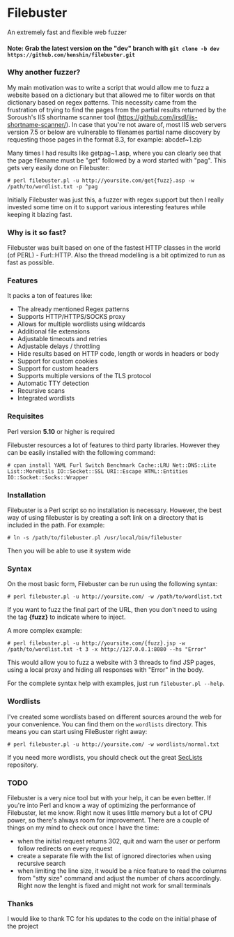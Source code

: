 # Filebuster
An extremely fast and flexible web fuzzer

#### Note: Grab the latest version on the "dev" branch with ```git clone -b dev https://github.com/henshin/filebuster.git```

### Why another fuzzer?

My main motivation was to write a script that would allow me to fuzz a website based on a dictionary but that allowed me to filter words on that dictionary based on regex patterns. This necessity came from the frustration of trying to find the pages from the partial results returned by the Soroush's IIS shortname scanner tool (https://github.com/irsdl/iis-shortname-scanner/). 
In case that you're not aware of, most IIS web servers version 7.5 or below are vulnerable to filenames partial name discovery by requesting those pages in the format 8.3, for example: abcdef~1.zip

Many times I had results like getpag~1.asp, where you can clearly see that the page filename must be "get" followed by a word started with "pag".
This gets very easily done on Filebuster:
```
# perl filebuster.pl -u http://yoursite.com/get{fuzz}.asp -w /path/to/wordlist.txt -p ^pag
```

Initially Filebuster was just this, a fuzzer with regex support but then I really invested some time on it to support various interesting features while keeping it blazing fast.

### Why is it so fast?
Filebuster was built based on one of the fastest HTTP classes in the world (of PERL) - Furl::HTTP. Also the thread modelling is a bit optimized to run as fast as possible.

### Features
It packs a ton of features like:
 - The already mentioned Regex patterns
 - Supports HTTP/HTTPS/SOCKS proxy
 - Allows for multiple wordlists using wildcards
 - Additional file extensions
 - Adjustable timeouts and retries
 - Adjustable delays / throttling
 - Hide results based on HTTP code, length or words in headers or body
 - Support for custom cookies 
 - Support for custom headers
 - Supports multiple versions of the TLS protocol
 - Automatic TTY detection
 - Recursive scans
 - Integrated wordlists
 
### Requisites
Perl version **5.10** or higher is required

Filebuster resources a lot of features to third party libraries. However they can be easily installed with the following command:
```
# cpan install YAML Furl Switch Benchmark Cache::LRU Net::DNS::Lite List::MoreUtils IO::Socket::SSL URI::Escape HTML::Entities IO::Socket::Socks::Wrapper
```

### Installation
Filebuster is a Perl script so no installation is necessary. However, the best way of using filebuster is by creating a soft link on a directory that is included in the path. For example:
```
# ln -s /path/to/filebuster.pl /usr/local/bin/filebuster
```
Then you will be able to use it system wide

### Syntax
On the most basic form, Filebuster can be run using the following syntax:
```
# perl filebuster.pl -u http://yoursite.com/ -w /path/to/wordlist.txt
```
If you want to fuzz the final part of the URL, then you don't need to using the tag **{fuzz}**  to indicate where to inject. 

A more complex example: 
```
# perl filebuster.pl -u http://yoursite.com/{fuzz}.jsp -w /path/to/wordlist.txt -t 3 -x http://127.0.0.1:8080 --hs "Error"
```
This would allow you to fuzz a website with 3 threads to find JSP pages, using a local proxy and hiding all responses with "Error" in the body.

For the complete syntax help with examples, just run `filebuster.pl --help`.

### Wordlists
I've created some wordlists based on different sources around the web for your convenience. You can find them on the `wordlists` directory.
This means you can start using FileBuster right away:
```
# perl filebuster.pl -u http://yoursite.com/ -w wordlists/normal.txt
```
If you need more wordlists, you should check out the great [SecLists](https://github.com/danielmiessler/SecLists/) repository.

### TODO
Filebuster is a very nice tool but with your help, it can be even better. If you're into Perl and know a way of optimizing the performance of Filebuster, let me know. Right now it uses little memory but a lot of CPU power, so there's always room for improvement. 
There are a couple of things on my mind to check out once I have the time:
 - when the initial request returns 302, quit and warn the user or perform follow redirects on every request
 - create a separate file with the list of ignored directories when using recursive search
 - when limiting the line size, it would be a nice feature to read the columns from "stty size" command and adjust the number of chars accordingly. Right now the lenght is fixed and might not work for small terminals

### Thanks
I would like to thank TC for his updates to the code on the initial phase of the project 
